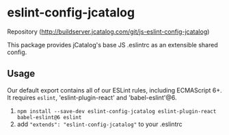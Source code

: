 # eslint-config-jcatalog

Repository (http://buildserver.jcatalog.com/git/js-eslint-config-jcatalog)

This package provides jCatalog's base JS .eslintrc as an extensible shared config.

## Usage

Our default export contains all of our ESLint rules, including ECMAScript 6+. It requires `eslint`, 'eslint-plugin-react' and 'babel-eslint'@6.

1. `npm install --save-dev eslint-config-jcatalog eslint-plugin-react babel-eslint@6 eslint`
2. add `"extends": "eslint-config-jcatalog"` to your .eslintrc
